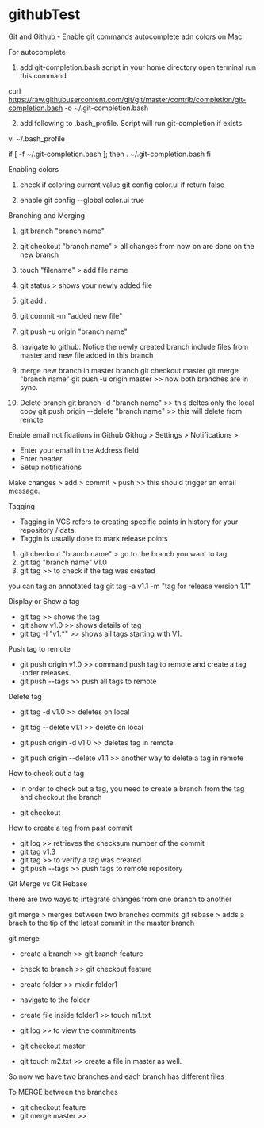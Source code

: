 # githubTest

Git and Github - Enable git commands autocomplete adn colors on Mac

For autocomplete

1. add git-completion.bash script in your home directory
open terminal
run this command

curl https://raw.githubusercontent.com/git/git/master/contrib/completion/git-completion.bash -o ~/.git-completion.bash


2. add following to .bash_profile. Script will run git-completion if exists

vi ~/.bash_profile

if [ -f ~/.git-completion.bash ]; then
	. ~/.git-completion.bash
fi


Enabling colors
1. check if coloring current value
git config color.ui
if return false

2. enable 
git config --global color.ui true



Branching and Merging

1. git branch "branch name"
2. git checkout "branch name"  > all changes from now on are done on the new branch
3. touch "filename" > add file name
4. git status > shows your newly added file
5. git add .
6. git commit -m "added new file"
7. git push -u origin "branch name"
8. navigate to github. Notice the newly created branch include files from master and new file added in this branch
9. merge new branch in master branch
git checkout master
git merge "branch name"
git push -u origin master >> now both branches are in sync.

10. Delete branch
git branch -d "branch name" >> this deltes only the local copy 
git push origin --delete "branch name" >> this will delete from remote



Enable email notifications in Github
Githug > Settings > Notifications > 
- Enter your email in the Address field
- Enter header
- Setup notifications

Make changes > add > commit > push >> this should trigger an email message.


Tagging
- Tagging in VCS refers to creating specific points in history for your repository / data.
- Taggin is usually done to mark release points

1. git checkout "branch name" > go to the branch you want to tag
2. git tag "branch name" v1.0
3. git tag >> to check if the tag was created

you can tag an annotated tag
git tag -a v1.1 -m "tag for release version 1.1"


Display or Show a tag
- git tag >> shows the tag
- git show v1.0 >> shows details of tag
- git tag -l "v1.*" >> shows all tags starting with V1.


Push tag to remote
- git push origin v1.0  >> command push tag to remote and create a tag under releases.
- git push --tags >> push all tags to remote

Delete tag
- git tag -d v1.0 >> deletes on local
- git tag --delete v1.1 >> delete on local

- git push origin -d v1.0 >> deletes tag in remote
- git push origin --delete v1.1 >> another way to delete a tag in remote



How to check out a tag
- in order to check out a tag, you need to create a branch from the tag and checkout the branch

- git checkout <branch name> <tag name>


How to create a tag from past commit

- git log >> retrieves the checksum number of the commit
- git tag v1.3 <checksum>
- git tag >> to verify a tag was created
- git push --tags >> push tags to remote repository



Git Merge vs Git Rebase

there are two ways to integrate changes from one branch to another

git merge > merges between two branches commits
git rebase > adds a brach to the tip of the latest commit in the master branch

git merge
- create a branch >> git branch feature
- check to branch >> git checkout feature
- create folder >> mkdir folder1
- navigate to the folder
- create file inside folder1 >> touch m1.txt
- git log >> to view the commitments

- git checkout master
- git touch m2.txt >> create a file in master as well.


So now we have two branches and each branch has different files

To MERGE between the branches 
- git checkout feature
- git merge master  >> 

